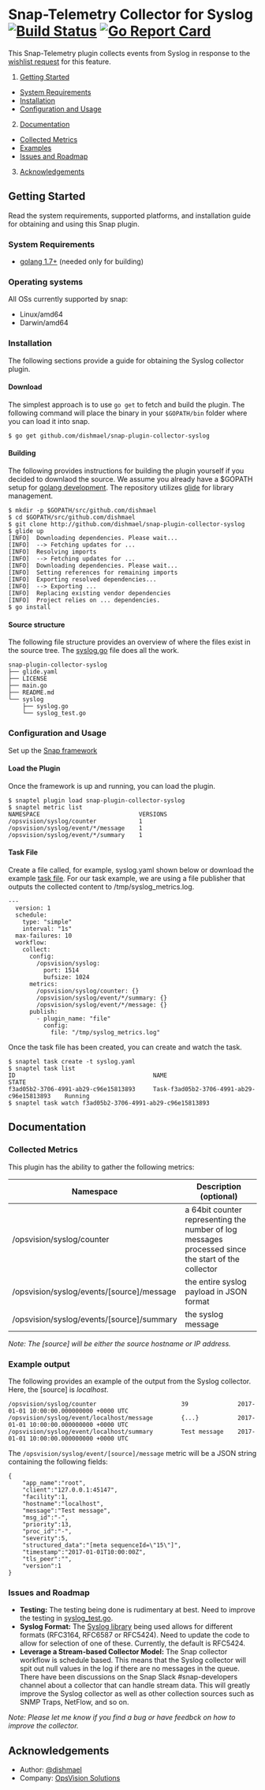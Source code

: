 <!--
http://www.apache.org/licenses/LICENSE-2.0.txt


Copyright 2017 OpsVision Solutions

Licensed under the Apache License, Version 2.0 (the "License");
you may not use this file except in compliance with the License.
You may obtain a copy of the License at

    http://www.apache.org/licenses/LICENSE-2.0

Unless required by applicable law or agreed to in writing, software
distributed under the License is distributed on an "AS IS" BASIS,
WITHOUT WARRANTIES OR CONDITIONS OF ANY KIND, either express or implied.
See the License for the specific language governing permissions and
limitations under the License.
-->
# **Snap-Telemetry Collector for Syslog** [![Build Status](https://travis-ci.org/dishmael/snap-plugin-collector-syslog.svg?branch=master)](https://travis-ci.org/dishmael/snap-plugin-collector-syslog) [![Go Report Card](https://goreportcard.com/badge/github.com/dishmael/snap-plugin-collector-syslog)](https://goreportcard.com/report/github.com/dishmael/snap-plugin-collector-syslog)

This Snap-Telemetry plugin collects events from Syslog in response to the [wishlist request](https://github.com/intelsdi-x/snap/issues/1117) for this feature.

1. [Getting Started](#getting-started)
  * [System Requirements](#system-requirements)
  * [Installation](#installation)
  * [Configuration and Usage](#configuration-and-usage)
2. [Documentation](#documentation)
  * [Collected Metrics](#collected-metrics)
  * [Examples](#examples)
  * [Issues and Roadmap](#issues-and-roadmap)
3. [Acknowledgements](#acknowledgements)

## Getting Started
Read the system requirements, supported platforms, and installation guide for obtaining and using this Snap plugin.
### System Requirements 
* [golang 1.7+](https://golang.org/dl/) (needed only for building)

### Operating systems
All OSs currently supported by snap:
* Linux/amd64
* Darwin/amd64

### Installation
The following sections provide a guide for obtaining the Syslog collector plugin.

#### Download
The simplest approach is to use ```go get``` to fetch and build the plugin. The following command will place the binary in your ```$GOPATH/bin``` folder where you can load it into snap.
```
$ go get github.com/dishmael/snap-plugin-collector-syslog
```

#### Building
The following provides instructions for building the plugin yourself if you decided to downlaod the source. We assume you already have a $GOPATH setup for [golang development](https://golang.org/doc/code.html). The repository utilizes [glide](https://github.com/Masterminds/glide) for library management.
```
$ mkdir -p $GOPATH/src/github.com/dishmael
$ cd $GOPATH/src/github.com/dishmael
$ git clone http://github.com/dishmael/snap-plugin-collector-syslog
$ glide up
[INFO]	Downloading dependencies. Please wait...
[INFO]	--> Fetching updates for ...
[INFO]	Resolving imports
[INFO]	--> Fetching updates for ...
[INFO]	Downloading dependencies. Please wait...
[INFO]	Setting references for remaining imports
[INFO]	Exporting resolved dependencies...
[INFO]	--> Exporting ...
[INFO]	Replacing existing vendor dependencies
[INFO]	Project relies on ... dependencies.
$ go install
```

#### Source structure
The following file structure provides an overview of where the files exist in the source tree. The [syslog.go](https://github.com/dishmael/snap-plugin-collector-syslog/blob/master/syslog/syslog.go) file does all the work.
```
snap-plugin-collector-syslog
├── glide.yaml
├── LICENSE
├── main.go
├── README.md
└── syslog
    ├── syslog.go
    └── syslog_test.go
```

### Configuration and Usage
Set up the [Snap framework](https://github.com/intelsdi-x/snap/blob/master/README.md#getting-started)

#### Load the Plugin
Once the framework is up and running, you can load the plugin.
```
$ snaptel plugin load snap-plugin-collector-syslog
$ snaptel metric list
NAMESPACE                            VERSIONS
/opsvision/syslog/counter            1
/opsvision/syslog/event/*/message 	 1
/opsvision/syslog/event/*/summary    1
```

#### Task File
Create a file called, for example, syslog.yaml shown below or download the example [task file](https://raw.githubusercontent.com/dishmael/snap-plugin-collector-syslog/master/tasks/syslog.yaml). For our task example, we are using a file publisher that outputs the collected content to /tmp/syslog_metrics.log.
```
---
  version: 1
  schedule:
    type: "simple"
    interval: "1s"
  max-failures: 10
  workflow:
    collect:
      config:
        /opsvision/syslog:
          port: 1514
          bufsize: 1024
      metrics:
        /opsvision/syslog/counter: {}
        /opsvision/syslog/event/*/summary: {}
        /opsvision/syslog/event/*/message: {}
      publish:
        - plugin_name: "file"
          config:
            file: "/tmp/syslog_metrics.log"
```
Once the task file has been created, you can create and watch the task.
```
$ snaptel task create -t syslog.yaml
$ snaptel task list
ID                                       NAME                                         STATE
f3ad05b2-3706-4991-ab29-c96e15813893     Task-f3ad05b2-3706-4991-ab29-c96e15813893    Running
$ snaptel task watch f3ad05b2-3706-4991-ab29-c96e15813893
```

## Documentation
### Collected Metrics
This plugin has the ability to gather the following metrics:

| Namespace | Description (optional) |
| ----------|----------------------- |
| /opsvision/syslog/counter | a 64bit counter representing the number of log messages processed since the start of the collector |
| /opsvision/syslog/events/[source]/message | the entire syslog payload in JSON format |
| /opsvision/syslog/events/[source]/summary | the syslog message |

_Note: The [source] will be either the source hostname or IP address._

### Example output
The following provides an example of the output from the Syslog collector. Here, the [source] is *localhost*.
```
/opsvision/syslog/counter                        39              2017-01-01 10:00:00.000000000 +0000 UTC
/opsvision/syslog/event/localhost/message        {...}           2017-01-01 10:00:00.000000000 +0000 UTC
/opsvision/syslog/event/localhost/summary        Test message    2017-01-01 10:00:00.000000000 +0000 UTC
```
The ```/opsvision/syslog/event/[source]/message``` metric will be a JSON string containing the following fields:
```
{
    "app_name":"root",
    "client":"127.0.0.1:45147",
    "facility":1,
    "hostname":"localhost",
    "message":"Test message",
    "msg_id":"-",
    "priority":13,
    "proc_id":"-",
    "severity":5,
    "structured_data":"[meta sequenceId=\"15\"]",
    "timestamp":"2017-01-01T10:00:00Z",
    "tls_peer":"",
    "version":1
}
```
### Issues and Roadmap
* **Testing:** The testing being done is rudimentary at best. Need to improve the testing in [syslog_test.go](https://github.com/dishmael/snap-plugin-collector-syslog/blob/master/syslog/syslog_test.go).
* **Syslog Format:** The [Syslog library](https://github.com/mcuadros/go-syslog) being used allows for different formats (RFC3164, RFC6587 or RFC5424). Need to update the code to allow for selection of one of these. Currently, the default is RFC5424.
* **Leverage a Stream-based Collector Model:** The Snap collector workflow is schedule based. This means that the Syslog collector will spit out null values in the log if there are no messages in the queue. There have been discussions on the Snap Slack #snap-developers channel about a collector that can handle stream data. This will greatly improve the Syslog collector as well as other collection sources such as SNMP Traps, NetFlow, and so on.

_Note: Please let me know if you find a bug or have feedbck on how to improve the collector._

## Acknowledgements
* Author: [@dishmael](https://github.com/dishmael/)
* Company: [OpsVision Solutions](https://github.com/opsvision)
